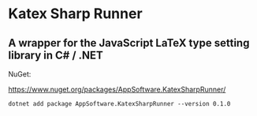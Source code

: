 # Katex Sharp Runner

## A wrapper for the JavaScript LaTeX type setting library in C# / .NET

NuGet:

https://www.nuget.org/packages/AppSoftware.KatexSharpRunner/

```
dotnet add package AppSoftware.KatexSharpRunner --version 0.1.0
```
